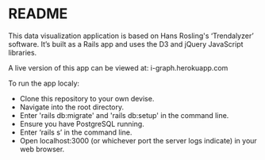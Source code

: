 # README

This data visualization application is based on Hans Rosling's ‘Trendalyzer’ software. It’s built as a Rails app and uses the D3 and jQuery JavaScript libraries.

A live version of this app can be viewed at: i-graph.herokuapp.com

To run the app localy:

* Clone this repository to your own devise.
* Navigate into the root directory.
* Enter 'rails db:migrate' and 'rails db:setup' in the command line.
* Ensure you have PostgreSQL running.
* Enter ‘rails s’ in the command line.
* Open localhost:3000 (or whichever port the server logs indicate) in your web browser.
